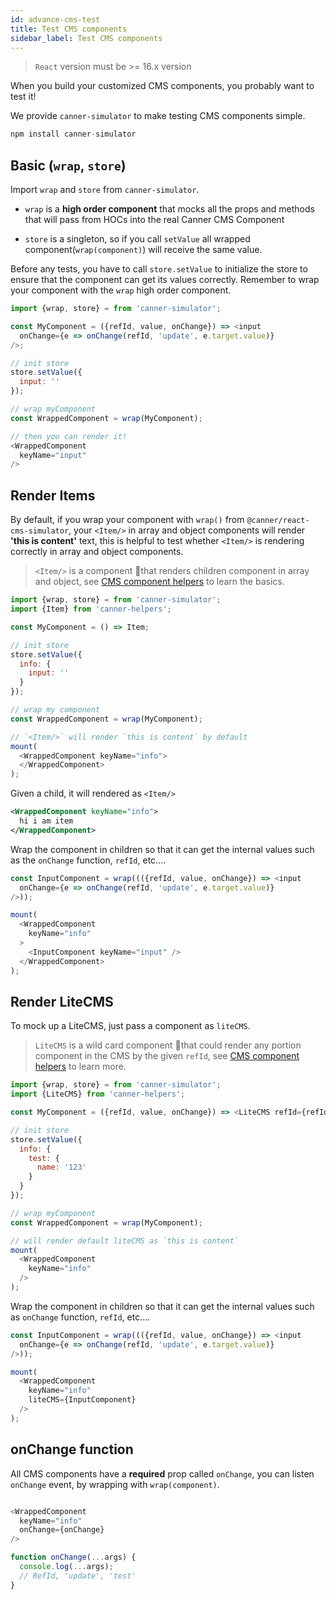 ```yaml
---
id: advance-cms-test
title: Test CMS components
sidebar_label: Test CMS components
---
```


> `React` version must be >= 16.x version

When you build your customized CMS components, you probably want to test it!

We provide `canner-simulator` to make testing CMS components simple.

```js
npm install canner-simulator
```

## Basic (`wrap`, `store`)

Import `wrap` and `store` from `canner-simulator`.

- `wrap` is a **high order component** that mocks all the props and methods that will pass from HOCs into the real Canner CMS Component

- `store` is a singleton, so if you call `setValue` all wrapped component(`wrap(component)`) will receive the same value.

Before any tests, you have to call `store.setValue` to initialize the store to ensure that the component can get its values correctly. Remember to wrap your component with the `wrap` high order component.


```js
import {wrap, store} = from 'canner-simulator';

const MyComponent = ({refId, value, onChange}) => <input
  onChange={e => onChange(refId, 'update', e.target.value)}
/>;

// init store
store.setValue({
  input: ''
});

// wrap myComponent
const WrappedComponent = wrap(MyComponent);

// then you can render it!
<WrappedComponent
  keyName="input"
/>

```

## Render Items

By default, if you wrap your component with `wrap()` from `@canner/react-cms-simulator`, your `<Item/>` in array and object components will render **'this is content'** text, this is helpful to test whether `<Item/>` is rendering correctly in array and object components.


> `<Item/>` is a component that renders children component in array and object, see [CMS component helpers](advance-cms-helpers.md#item-component) to learn the basics.

```js
import {wrap, store} = from 'canner-simulator';
import {Item} from 'canner-helpers';

const MyComponent = () => Item;

// init store
store.setValue({
  info: {
    input: ''
  }
});

// wrap my component
const WrappedComponent = wrap(MyComponent);

// `<Item/>` will render `this is content` by default
mount(
  <WrappedComponent keyName="info">
  </WrappedComponent>
);
```

Given a child, it will rendered as `<Item/>`

```xml
<WrappedComponent keyName="info">
  hi i am item
</WrappedComponent>
```

Wrap the component in children so that it can get the internal values such as the `onChange` function, `refId`, etc....

```js
const InputComponent = wrap((({refId, value, onChange}) => <input
  onChange={e => onChange(refId, 'update', e.target.value)}
/>));

mount(
  <WrappedComponent
    keyName="info"
  >
    <InputComponent keyName="input" />
  </WrappedComponent>
);
```

## Render LiteCMS

To mock up a LiteCMS, just pass a component as `liteCMS`.

> `LiteCMS` is a wild card component that could render any portion component in the CMS by the given `refId`, see [CMS component helpers](advance-cms-helpers.md#litecms) to learn more.

```js
import {wrap, store} = from 'canner-simulator';
import {LiteCMS} from 'canner-helpers';

const MyComponent = ({refId, value, onChange}) => <LiteCMS refId={refId.child('test/name')}/>;

// init store
store.setValue({
  info: {
    test: {
      name: '123'
    }
  }
});

// wrap myComponent
const WrappedComponent = wrap(MyComponent);

// will render default liteCMS as `this is content`
mount(
  <WrappedComponent
    keyName="info"
  />
);
```

Wrap the component in children so that it can get the internal values such as `onChange` function, `refId`, etc....

```js
const InputComponent = wrap((({refId, value, onChange}) => <input
  onChange={e => onChange(refId, 'update', e.target.value)}
/>));

mount(
  <WrappedComponent
    keyName="info"
    liteCMS={InputComponent}
  />
);
```

## onChange function

All CMS components have a **required** prop called `onChange`, you can listen `onChange` event, by wrapping with `wrap(component)`.

```js

<WrappedComponent
  keyName="info"
  onChange={onChange}
/>

function onChange(...args) {
  console.log(...args);
  // RefId, 'update', 'test'
}
```
